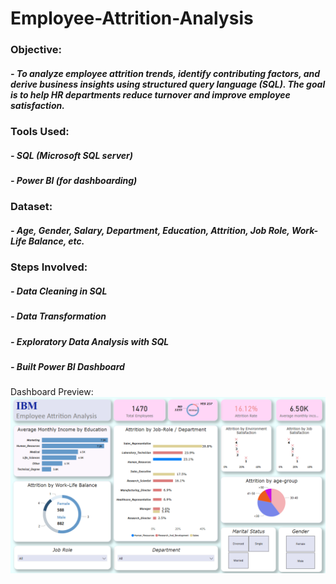 # Employee-Attrition-Analysis

### Objective: 
 #####   - To analyze employee attrition trends, identify contributing factors, and derive business insights using structured query language (SQL). The goal is to help HR   departments reduce turnover and improve employee satisfaction.

### Tools Used: 
#####                  - SQL (Microsoft SQL server)
#####                  - Power BI (for dashboarding)

### Dataset: 
 #####           - Age, Gender, Salary, Department, Education, Attrition, Job Role, Work-Life Balance, etc.

### Steps Involved: 
#####                 - Data Cleaning in SQL
#####                - Data Transformation
#####                 - Exploratory Data Analysis with SQL
#####                 - Built Power BI Dashboard

Dashboard Preview: ![Dashboard Preview](images/DASHBOARD.png)
